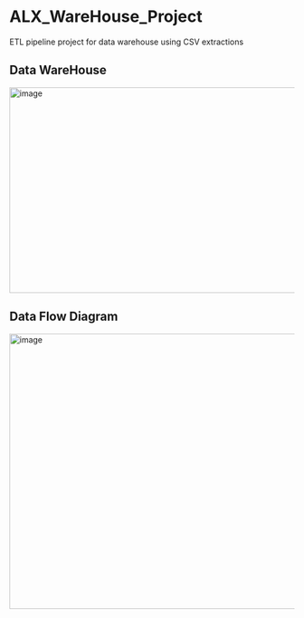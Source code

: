 # ALX_WareHouse_Project
ETL pipeline project for data warehouse using CSV extractions

## Data WareHouse

<img width="726" height="363" alt="image" src="https://github.com/user-attachments/assets/a76070f7-9f5e-4e05-abd4-eaa71ff604fb" />

## Data Flow Diagram

<img width="624" height="486" alt="image" src="https://github.com/user-attachments/assets/ecedc930-2138-44bc-b89d-fcbe8c37d96e" />
